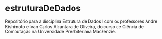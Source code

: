 # estruturaDeDados

Repositório para a disciplina Estrutura de Dados I com os professores Andre Kishimoto e Ivan Carlos Alcantara de Oliveira, do curso de Ciência de Computação na Universidade Presbiteriana Mackenzie.
